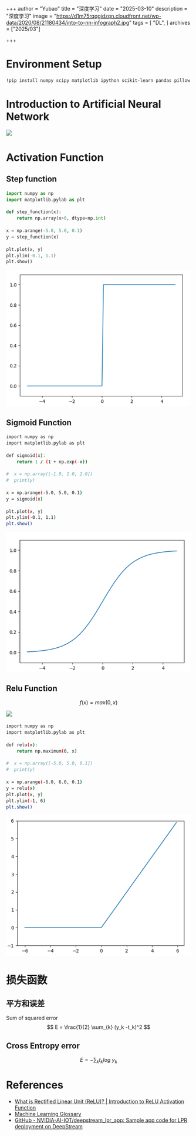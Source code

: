 +++
author = "Yubao"
title = "深度学习"
date = "2025-03-10"
description = "深度学习"
image = "https://d1m75rqqgidzqn.cloudfront.net/wp-data/2020/08/21180434/into-to-nn-infograph2.jpg"
tags = [
    "DL",
]
archives = ["2025/03"]

+++

# Environment Setup

```sh
!pip install numpy scipy matplotlib ipython scikit-learn pandas pillow
```

# Introduction to Artificial Neural Network

![](https://d1m75rqqgidzqn.cloudfront.net/wp-data/2020/08/21180434/into-to-nn-infograph2.jpg)

# Activation Function

## Step function

```python
import numpy as np
import matplotlib.pylab as plt

def step_function(x):
    return np.array(x>0, dtype=np.int)

x = np.arange(-5.0, 5.0, 0.1)
y = step_function(x)

plt.plot(x, y)
plt.ylim(-0.1, 1.1)
plt.show()
```

![image-20200322174612016](https://raw.githubusercontent.com/yubaoliu/assets/image/image-20200322174612016.png)

## Sigmoid Function

```sh
import numpy as np
import matplotlib.pylab as plt

def sigmoid(x):
    return 1 / (1 + np.exp(-x))

#  x = np.array([-1.0, 1.0, 2.0])
#  print(y)

x = np.arange(-5.0, 5.0, 0.1)
y = sigmoid(x)

plt.plot(x, y)
plt.ylim(-0.1, 1.1)
plt.show()
```

![image-20200323231257374](https://raw.githubusercontent.com/yubaoliu/assets/image/image-20200323231257374.png)

## Relu Function

$$
f(x)=max(0,x)
$$

![](https://d1m75rqqgidzqn.cloudfront.net/wp-data/2020/08/21180750/2-1.png)

```sh
import numpy as np
import matplotlib.pylab as plt

def relu(x):
    return np.maximum(0, x)

#  x = np.array([-5.0, 5.0, 0.1])
#  print(y)

x = np.arange(-6.0, 6.0, 0.1)
y = relu(x)
plt.plot(x, y)
plt.ylim(-1, 6)
plt.show()
```

![image-20200323231159016](https://raw.githubusercontent.com/yubaoliu/assets/image/image-20200323231159016.png)

# 损失函数

## 平方和误差

Sum of squared error
$$
E = \frac{1}{2} \sum_{k} (y_k -t_k)^2
$$

## Cross Entropy error

$$
E = - \sum_k t_k log\ y_k
$$

# References

- [What is Rectified Linear Unit (ReLU)? | Introduction to ReLU Activation Function](https://www.mygreatlearning.com/blog/relu-activation-function/#:~:text=ReLU%20function%20is%20its%20derivative%20both%20are%20monotonic.,that%20has%20a%20range%20from%200%20to%20infinity.)
- [Machine Learning Glossary](https://ml-cheatsheet.readthedocs.io/en/latest/index.html)
- [GitHub - NVIDIA-AI-IOT/deepstream_lpr_app: Sample app code for LPR deployment on DeepStream](https://github.com/NVIDIA-AI-IOT/deepstream_lpr_app)